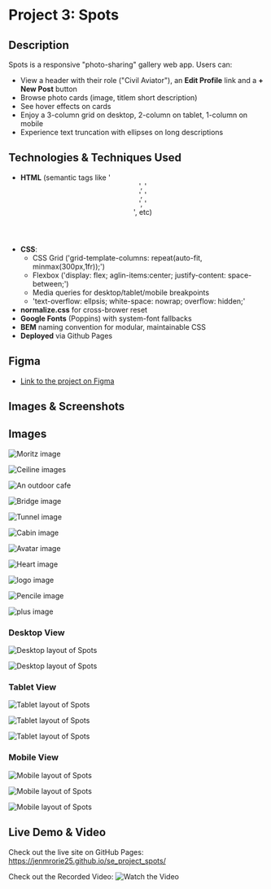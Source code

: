 # Project 3: Spots

## Description

Spots is a responsive "photo-sharing" gallery web app. Users can:

- View a header with their role ("Civil Aviator"), an **Edit Profile** link and a **+ New Post** button
- Browse photo cards (image, titlem short description)
- See hover effects on cards
- Enjoy a 3-column grid on desktop, 2-column on tablet, 1-column on mobile
- Experience text truncation with ellipses on long descriptions

## Technologies & Techniques Used

- **HTML** (semantic tags like '<header>', '<section>', '<nav>', '<main>', etc)
- **CSS**:
  - CSS Grid ('grid-template-columns: repeat(auto-fit, minmax(300px,1fr));')
  - Flexbox ('display: flex; aglin-items:center; justify-content: space-between;')
  - Media queries for desktop/tablet/mobile breakpoints
  - 'text-overflow: ellpsis; white-space: nowrap; overflow: hidden;'
- **normalize.css** for cross-brower reset
- **Google Fonts** (Poppins) with system-font fallbacks
- **BEM** naming convention for modular, maintainable CSS
- **Deployed** via Github Pages

## Figma

- [Link to the project on Figma](https://www.figma.com/file/BBNm2bC3lj8QQMHlnqRsga/Sprint-3-Project-%E2%80%94-Spots?type=design&node-id=2%3A60&mode=design&t=afgNFybdorZO6cQo-1)

## Images & Screenshots

## Images

![Moritz image](./images/1-photo-by-moritz-feldmann-from-pexels.jpg)

![Ceiline images](./images/2-photo-by-ceiline-from-pexels.jpg)

![An outdoor cafe](./images/3-photo-by-tubanur-dogan-from-pexels.jpg)

![Bridge image](./images/4-photo-by-maurice-laschet-from-pexels.jpg)

![Tunnel image](./images/5-photo-by-van-anh-nguyen-from-pexels.jpg)

![Cabin image](./images/6-photo-by-moritz-feldmann-from-pexels.jpg)

![Avatar image](./images/avatar.jpg)

![Heart image](./images/heart.svg)

![logo image](./images/logo.svg)

![Pencile image](./images/pencile.svg)

![plus image](./images/plus.svg)

### Desktop View

![Desktop layout of Spots](./images/Desktop1.png)

![Desktop layout of Spots](./images/Desktop2.png)

### Tablet View

![Tablet layout of Spots](./images/Tablet1.png)

![Tablet layout of Spots](./images/Tablet2.png)

![Tablet layout of Spots](./images/Tablet3.png)

### Mobile View

![Mobile layout of Spots](./images/Mobile1.png)

![Mobile layout of Spots](./images/Mobile2.png)

![Mobile layout of Spots](./images/Mobile3.png)

## Live Demo & Video

Check out the live site on GitHub Pages:
https://jenmrorie25.github.io/se_project_spots/

Check out the Recorded Video:
![Watch the Video](https://drive.google.com/file/d/1oifKQSh8E6WLQigEwWE-9F3EE0BST-1S/view?usp=sharing)
